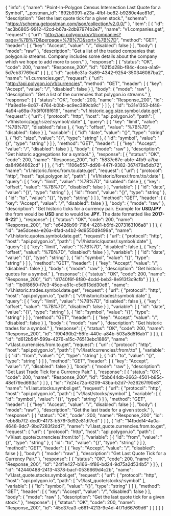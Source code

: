 {
  "info": {
    "name": "Point-In-Polygon Census Intersection Last Quote for a Symbol",
    "_postman_id": "692b9391-a23a-4fbf-be82-b9280e4ae81d",
    "description": "Get the last quote tick for a given stock.",
    "schema": "https://schema.getpostman.com/json/collection/v2.0.0/"
  },
  "item": [
    {
      "id": "ac3b6865-9912-42cd-b67a-2db97974b2e7",
      "name": "v1.companies.get",
      "request": {
        "url": "http://api.polygon.io/v1/companies?page=%7B%7D&perpage=%7B%7D&sort=%7B%7D",
        "method": "GET",
        "header": [
          {
            "key": "Accept",
            "value": "*/*",
            "disabled": false
          }
        ],
        "body": {
          "mode": "raw"
        },
        "description": "Get a list of the traded companies that polygon.io streams. Company includes some details about the company which we hope to add more to soon."
      },
      "response": [
        {
          "status": "OK",
          "code": 200,
          "name": "Response_200",
          "id": "0215d28b-f84c-4cea-a1a9-5d7eb37769c4"
        }
      ]
    },
    {
      "id": "acb8c31a-3a89-4342-9254-350346087ba2",
      "name": "v1.currencies.get",
      "request": {
        "url": "http://api.polygon.io/v1/currencies",
        "method": "GET",
        "header": [
          {
            "key": "Accept",
            "value": "*/*",
            "disabled": false
          }
        ],
        "body": {
          "mode": "raw"
        },
        "description": "Get a list of the currencies that polygon.io streams."
      },
      "response": [
        {
          "status": "OK",
          "code": 200,
          "name": "Response_200",
          "id": "1fa8ed1e-8c67-4764-b0bb-ac9ec389cb9c"
        }
      ]
    },
    {
      "id": "b31e1353-bf48-4a94-a69a-7b3ff0f8f619",
      "name": "v1.historic.agg.size.symbol.date.get",
      "request": {
        "url": {
          "protocol": "http",
          "host": "api.polygon.io",
          "path": [
            "v1/historic/agg/:size/:symbol/:date"
          ],
          "query": [
            {
              "key": "limit",
              "value": "%7B%7D",
              "disabled": false
            },
            {
              "key": "offset",
              "value": "%7B%7D",
              "disabled": false
            }
          ],
          "variable": [
            {
              "id": "date",
              "value": "{}",
              "type": "string"
            },
            {
              "id": "size",
              "value": "{}",
              "type": "string"
            },
            {
              "id": "symbol",
              "value": "{}",
              "type": "string"
            }
          ]
        },
        "method": "GET",
        "header": [
          {
            "key": "Accept",
            "value": "*/*",
            "disabled": false
          }
        ],
        "body": {
          "mode": "raw"
        },
        "description": "Get historic aggregations for a symbol."
      },
      "response": [
        {
          "status": "OK",
          "code": 200,
          "name": "Response_200",
          "id": "5837e67e-abfe-4fb9-a7ba-da84964662cd"
        }
      ]
    },
    {
      "id": "1106e557-dd98-447f-9382-367479a5db72",
      "name": "v1.historic.forex.from.to.date.get",
      "request": {
        "url": {
          "protocol": "http",
          "host": "api.polygon.io",
          "path": [
            "v1/historic/forex/:from/:to/:date"
          ],
          "query": [
            {
              "key": "limit",
              "value": "%7B%7D",
              "disabled": false
            },
            {
              "key": "offset",
              "value": "%7B%7D",
              "disabled": false
            }
          ],
          "variable": [
            {
              "id": "date",
              "value": "{}",
              "type": "string"
            },
            {
              "id": "from",
              "value": "{}",
              "type": "string"
            },
            {
              "id": "to",
              "value": "{}",
              "type": "string"
            }
          ]
        },
        "method": "GET",
        "header": [
          {
            "key": "Accept",
            "value": "*/*",
            "disabled": false
          }
        ],
        "body": {
          "mode": "raw"
        },
        "description": "Get historic ticks for a currency pair. Example for **USD/JPY** the from would be **USD** and to would be **JPY**. The date formatted like **2017-6-22**"
      },
      "response": [
        {
          "status": "OK",
          "code": 200,
          "name": "Response_200",
          "id": "e6426b99-7184-4281-b6fd-2073163106a8"
        }
      ]
    },
    {
      "id": "ae5dceea-e26a-4fad-a4b2-9d9550d9499a",
      "name": "v1.historic.quotes.symbol.date.get",
      "request": {
        "url": {
          "protocol": "http",
          "host": "api.polygon.io",
          "path": [
            "v1/historic/quotes/:symbol/:date"
          ],
          "query": [
            {
              "key": "limit",
              "value": "%7B%7D",
              "disabled": false
            },
            {
              "key": "offset",
              "value": "%7B%7D",
              "disabled": false
            }
          ],
          "variable": [
            {
              "id": "date",
              "value": "{}",
              "type": "string"
            },
            {
              "id": "symbol",
              "value": "{}",
              "type": "string"
            }
          ]
        },
        "method": "GET",
        "header": [
          {
            "key": "Accept",
            "value": "*/*",
            "disabled": false
          }
        ],
        "body": {
          "mode": "raw"
        },
        "description": "Get historic quotes for a symbol."
      },
      "response": [
        {
          "status": "OK",
          "code": 200,
          "name": "Response_200",
          "id": "41740f6f-8f80-4cdd-beb3-8e913f3c9cfb"
        }
      ]
    },
    {
      "id": "1b0f8650-f7c3-45ce-a51c-c5d913dd30e8",
      "name": "v1.historic.trades.symbol.date.get",
      "request": {
        "url": {
          "protocol": "http",
          "host": "api.polygon.io",
          "path": [
            "v1/historic/trades/:symbol/:date"
          ],
          "query": [
            {
              "key": "limit",
              "value": "%7B%7D",
              "disabled": false
            },
            {
              "key": "offset",
              "value": "%7B%7D",
              "disabled": false
            }
          ],
          "variable": [
            {
              "id": "date",
              "value": "{}",
              "type": "string"
            },
            {
              "id": "symbol",
              "value": "{}",
              "type": "string"
            }
          ]
        },
        "method": "GET",
        "header": [
          {
            "key": "Accept",
            "value": "*/*",
            "disabled": false
          }
        ],
        "body": {
          "mode": "raw"
        },
        "description": "Get historic trades for a symbol."
      },
      "response": [
        {
          "status": "OK",
          "code": 200,
          "name": "Response_200",
          "id": "f90490b2-56fe-440e-a84b-503a8d516ab1"
        }
      ]
    },
    {
      "id": "d612b54f-599a-4276-a15c-76513ebc1886",
      "name": "v1.last.currencies.from.to.get",
      "request": {
        "url": {
          "protocol": "http",
          "host": "api.polygon.io",
          "path": [
            "v1/last/currencies/:from/:to"
          ],
          "variable": [
            {
              "id": "from",
              "value": "{}",
              "type": "string"
            },
            {
              "id": "to",
              "value": "{}",
              "type": "string"
            }
          ]
        },
        "method": "GET",
        "header": [
          {
            "key": "Accept",
            "value": "*/*",
            "disabled": false
          }
        ],
        "body": {
          "mode": "raw"
        },
        "description": "Get Last Trade Tick for a Currency Pair."
      },
      "response": [
        {
          "status": "OK",
          "code": 200,
          "name": "Response_200",
          "id": "5bb644db-2663-4501-b85c-48e179ed693a"
        }
      ]
    },
    {
      "id": "7e24c72a-6209-43ba-b2d7-7e26267f90e8",
      "name": "v1.last.stocks.symbol.get",
      "request": {
        "url": {
          "protocol": "http",
          "host": "api.polygon.io",
          "path": [
            "v1/last/stocks/:symbol"
          ],
          "variable": [
            {
              "id": "symbol",
              "value": "{}",
              "type": "string"
            }
          ]
        },
        "method": "GET",
        "header": [
          {
            "key": "Accept",
            "value": "*/*",
            "disabled": false
          }
        ],
        "body": {
          "mode": "raw"
        },
        "description": "Get the last trade for a given stock."
      },
      "response": [
        {
          "status": "OK",
          "code": 200,
          "name": "Response_200",
          "id": "ebb8b7f2-dcd0-4173-b576-3d92e81df7cd"
        }
      ]
    },
    {
      "id": "14fbddf4-4a0a-4648-9dc7-9bd7283f2dd7",
      "name": "v1.last_quote.currencies.from.to.get",
      "request": {
        "url": {
          "protocol": "http",
          "host": "api.polygon.io",
          "path": [
            "v1/last_quote/currencies/:from/:to"
          ],
          "variable": [
            {
              "id": "from",
              "value": "{}",
              "type": "string"
            },
            {
              "id": "to",
              "value": "{}",
              "type": "string"
            }
          ]
        },
        "method": "GET",
        "header": [
          {
            "key": "Accept",
            "value": "*/*",
            "disabled": false
          }
        ],
        "body": {
          "mode": "raw"
        },
        "description": "Get Last Quote Tick for a Currency Pair."
      },
      "response": [
        {
          "status": "OK",
          "code": 200,
          "name": "Response_200",
          "id": "24f1e427-b166-4f86-bd24-9d75a2d534b5"
        }
      ]
    },
    {
      "id": "42440488-2413-4378-bacf-0536669d4c2b",
      "name": "v1.last_quote.stocks.symbol.get",
      "request": {
        "url": {
          "protocol": "http",
          "host": "api.polygon.io",
          "path": [
            "v1/last_quote/stocks/:symbol"
          ],
          "variable": [
            {
              "id": "symbol",
              "value": "{}",
              "type": "string"
            }
          ]
        },
        "method": "GET",
        "header": [
          {
            "key": "Accept",
            "value": "*/*",
            "disabled": false
          }
        ],
        "body": {
          "mode": "raw"
        },
        "description": "Get the last quote tick for a given stock."
      },
      "response": [
        {
          "status": "OK",
          "code": 200,
          "name": "Response_200",
          "id": "45c37ca3-e661-4213-9e4d-4f71d66769d6"
        }
      ]
    }
  ]
}